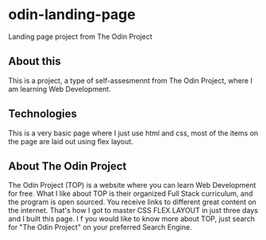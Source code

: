 # odin-landing-page
Landing page project from The Odin Project  

## About this
This is a project, a type of self-assesmennt from The Odin Project, where I am learning Web Development.  

## Technologies
This is a very basic page where I just use html and css, most of the items on the page are laid out using flex layout.  

## About The Odin Project
The Odin Project (TOP) is a website where you can learn Web Development for free. What I like about TOP is their organized Full Stack curriculum, and the program is open sourced. You receive links to different great content on the internet. That's how I got to master CSS FLEX LAYOUT in just three days and I built this page.
I f you would like to know more about TOP, just search for "The Odin Project" on your preferred Search Engine.  

